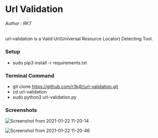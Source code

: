 # Url Validation


<h6>Author : RKT</h6>


url-validation is a  Valid Url(Universal Resource Locator) Detecting Tool.


### Setup ###

+ sudo pip3 install -r requirements.txt

### Terminal Command ###

+ git clone https://github.com/r3k4t/url-validation.git
+ cd url-validation
+ sudo python3 url-validation.py


### Screenshots ###


![Screenshot from 2021-01-22 11-20-14](https://user-images.githubusercontent.com/69615463/105450484-c0903400-5ca4-11eb-9d0b-5a5310011557.png)


![Screenshot from 2021-01-22 11-20-46](https://user-images.githubusercontent.com/69615463/105450620-0e0ca100-5ca5-11eb-9cb4-ee08903a136a.png)



